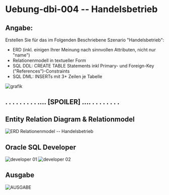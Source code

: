 # Uebung-dbi-004  --  Handelsbetrieb

## Angabe:
Erstellen Sie für das im Folgenden Beschriebene Szenario "Handelsbetrieb":

- ERD (inkl. einigen Ihrer Meinung nach sinnvollen Attributen, nicht nur "name")
- Relationenmodell in textueller Form
- SQL DDL: CREATE TABLE Statements inkl Primary- und Foreign-Key ("References")-Constraints
- SQL DML: INSERTs mit 3+ Zeilen je Tabelle

 ![grafik](https://github.com/IxI-Enki/Uebung-dbi-004/assets/138018029/e5e13339-1d79-460d-ae36-d3bad8a2fd00)

## . . . . . . . . . .... [SPOILER] .... . . . . . . . . 

## Entity Relation Diagram & Relationmodel
![ERD   Relationenmodel -- Handelsbetrieb](https://github.com/IxI-Enki/Uebung-dbi-004/assets/138018029/6abeb772-df85-4398-940e-59bc8b7d1bc0)


## Oracle SQL Developer
![developer 01](https://github.com/IxI-Enki/Uebung-dbi-004/assets/138018029/cb71aa5f-e66d-4d82-88df-96768309a1a1)
![developer 02](https://github.com/IxI-Enki/Uebung-dbi-004/assets/138018029/7d0523fd-7f82-4488-a3d7-c15a29d8cb7f)


## Ausgabe
![AUSGABE](https://github.com/IxI-Enki/Uebung-dbi-004/assets/138018029/498b698c-0393-498c-81e2-636f0ce9d71b)

